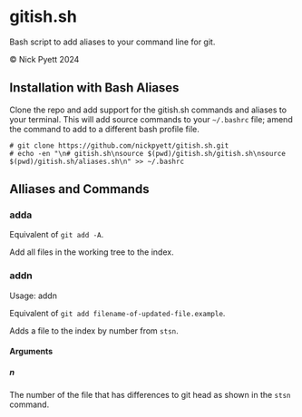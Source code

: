 gitish.sh
=========

Bash script to add aliases to your command line for git.

&copy; Nick Pyett 2024

## Installation with Bash Aliases

Clone the repo and add support for the gitish.sh commands and aliases to your terminal. This will add source commands to your `~/.bashrc` file; amend the command to add to a different bash profile file.

    # git clone https://github.com/nickpyett/gitish.sh.git
    # echo -en "\n# gitish.sh\nsource $(pwd)/gitish.sh/gitish.sh\nsource $(pwd)/gitish.sh/aliases.sh\n" >> ~/.bashrc

## Alliases and Commands

### adda

Equivalent of `git add -A`.

Add all files in the working tree to the index.

### addn

Usage: addn <n>

Equivalent of `git add filename-of-updated-file.example`.

Adds a file to the index by number from `stsn`.

#### Arguments

##### n

The number of the file that has differences to git head as shown in the `stsn` command.
